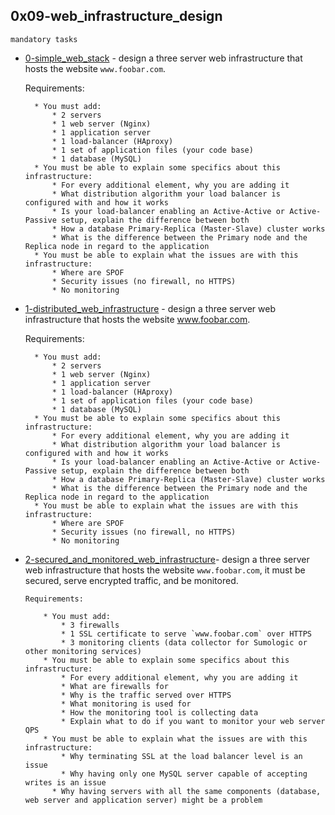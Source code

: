 ## 0x09-web_infrastructure_design

`mandatory tasks`

- [0-simple_web_stack](https://github.com/j88moja-code/alx-system_engineering-devops/blob/main/0x09-web_infrastructure_design/0-simple_web_stack) - design a three server web infrastructure that hosts the website `www.foobar.com`.

  Requirements:

        * You must add:
            * 2 servers
            * 1 web server (Nginx)
            * 1 application server
            * 1 load-balancer (HAproxy)
            * 1 set of application files (your code base)
            * 1 database (MySQL)
        * You must be able to explain some specifics about this infrastructure:
            * For every additional element, why you are adding it
            * What distribution algorithm your load balancer is configured with and how it works
            * Is your load-balancer enabling an Active-Active or Active-Passive setup, explain the difference between both
            * How a database Primary-Replica (Master-Slave) cluster works
            * What is the difference between the Primary node and the Replica node in regard to the application
        * You must be able to explain what the issues are with this infrastructure:
            * Where are SPOF
            * Security issues (no firewall, no HTTPS)
            * No monitoring

- [1-distributed_web_infrastructure](https://github.com/j88moja-code/alx-system_engineering-devops/blob/main/0x09-web_infrastructure_design/1-distributed_web_infrastructure) - design a three server web infrastructure that hosts the website www.foobar.com.

  Requirements:

        * You must add:
            * 2 servers
            * 1 web server (Nginx)
            * 1 application server
            * 1 load-balancer (HAproxy)
            * 1 set of application files (your code base)
            * 1 database (MySQL)
        * You must be able to explain some specifics about this infrastructure:
            * For every additional element, why you are adding it
            * What distribution algorithm your load balancer is configured with and how it works
            * Is your load-balancer enabling an Active-Active or Active-Passive setup, explain the difference between both
            * How a database Primary-Replica (Master-Slave) cluster works
            * What is the difference between the Primary node and the Replica node in regard to the application
        * You must be able to explain what the issues are with this infrastructure:
            * Where are SPOF
            * Security issues (no firewall, no HTTPS)
            * No monitoring

- [2-secured_and_monitored_web_infrastructure](https://github.com/j88moja-code/alx-system_engineering-devops/blob/main/0x09-web_infrastructure_design/2-secured_and_monitored_web_infrastructure)- design a three server web infrastructure that hosts the website `www.foobar.com`, it must be secured, serve encrypted traffic, and be monitored.

      Requirements:

          * You must add:
              * 3 firewalls
              * 1 SSL certificate to serve `www.foobar.com` over HTTPS
              * 3 monitoring clients (data collector for Sumologic or other monitoring services)
          * You must be able to explain some specifics about this infrastructure:
              * For every additional element, why you are adding it
              * What are firewalls for
              * Why is the traffic served over HTTPS
              * What monitoring is used for
              * How the monitoring tool is collecting data
              * Explain what to do if you want to monitor your web server QPS
          * You must be able to explain what the issues are with this infrastructure:
              * Why terminating SSL at the load balancer level is an issue
              * Why having only one MySQL server capable of accepting writes is an issue
            * Why having servers with all the same components (database, web server and application server) might be a problem
